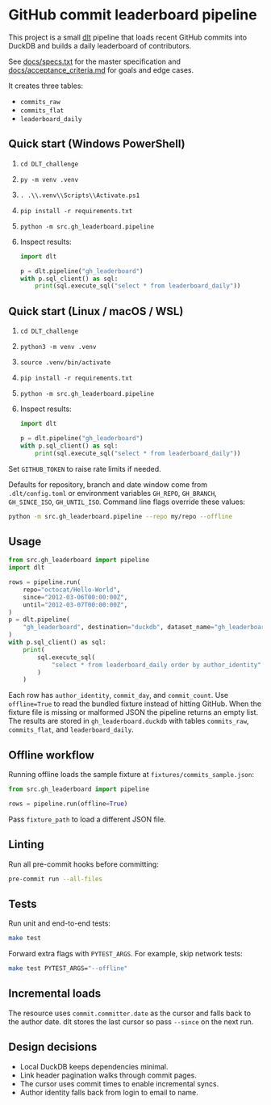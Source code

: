 # GitHub commit leaderboard pipeline

This project is a small [dlt](https://dlthub.com/) pipeline that loads recent
GitHub commits into DuckDB and builds a daily leaderboard of contributors.

See [docs/specs.txt](docs/specs.txt) for the master specification and
[docs/acceptance_criteria.md](docs/acceptance_criteria.md) for goals and
edge cases.

It creates three tables:

* `commits_raw`
* `commits_flat`
* `leaderboard_daily`

## Quick start (Windows PowerShell)

1. `cd DLT_challenge`
2. `py -m venv .venv`
3. `. .\\.venv\\Scripts\\Activate.ps1`
4. `pip install -r requirements.txt`
5. `python -m src.gh_leaderboard.pipeline`
6. Inspect results:

   ```python
   import dlt

   p = dlt.pipeline("gh_leaderboard")
   with p.sql_client() as sql:
       print(sql.execute_sql("select * from leaderboard_daily"))
   ```

## Quick start (Linux / macOS / WSL)

1. `cd DLT_challenge`
2. `python3 -m venv .venv`
3. `source .venv/bin/activate`
4. `pip install -r requirements.txt`
5. `python -m src.gh_leaderboard.pipeline`
6. Inspect results:

   ```python
   import dlt

   p = dlt.pipeline("gh_leaderboard")
   with p.sql_client() as sql:
       print(sql.execute_sql("select * from leaderboard_daily"))
   ```

Set `GITHUB_TOKEN` to raise rate limits if needed.

Defaults for repository, branch and date window come from `.dlt/config.toml`
or environment variables `GH_REPO`, `GH_BRANCH`, `GH_SINCE_ISO`,
`GH_UNTIL_ISO`. Command line flags override these values:

```bash
python -m src.gh_leaderboard.pipeline --repo my/repo --offline
```

## Usage

```python
from src.gh_leaderboard import pipeline
import dlt

rows = pipeline.run(
    repo="octocat/Hello-World",
    since="2012-03-06T00:00:00Z",
    until="2012-03-07T00:00:00Z",
)
p = dlt.pipeline(
    "gh_leaderboard", destination="duckdb", dataset_name="gh_leaderboard"
)
with p.sql_client() as sql:
    print(
        sql.execute_sql(
            "select * from leaderboard_daily order by author_identity"
        )
    )
```

Each row has `author_identity`, `commit_day`, and `commit_count`. Use
`offline=True` to read the bundled fixture instead of hitting GitHub. When the
fixture file is missing or malformed JSON the pipeline returns an empty list.
The results are stored in `gh_leaderboard.duckdb` with tables `commits_raw`,
`commits_flat`, and `leaderboard_daily`.

## Offline workflow

Running offline loads the sample fixture at `fixtures/commits_sample.json`:

```python
from src.gh_leaderboard import pipeline

rows = pipeline.run(offline=True)
```

Pass `fixture_path` to load a different JSON file.

## Linting

Run all pre-commit hooks before committing:

```bash
pre-commit run --all-files
```

## Tests

Run unit and end-to-end tests:

```bash
make test
```

Forward extra flags with `PYTEST_ARGS`. For example, skip network tests:

```bash
make test PYTEST_ARGS="--offline"
```

## Incremental loads

The resource uses `commit.committer.date` as the cursor and falls back to the
author date. dlt stores the last cursor so pass `--since` on the next run.

## Design decisions

* Local DuckDB keeps dependencies minimal.
* Link header pagination walks through commit pages.
* The cursor uses commit times to enable incremental syncs.
* Author identity falls back from login to email to name.
